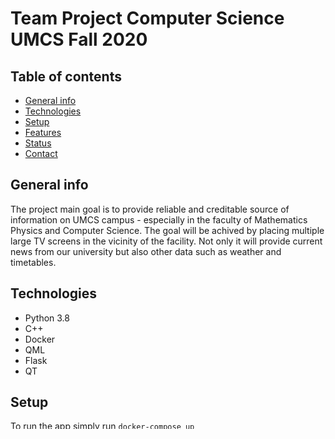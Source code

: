 # Team Project Computer Science UMCS Fall 2020

## Table of contents
* [General info](#general-info)
* [Technologies](#technologies)
* [Setup](#setup)
* [Features](#features)
* [Status](#status)
* [Contact](#contact)

## General info
 The project main goal is to provide reliable and creditable source of information on UMCS campus - especially in the faculty of
 Mathematics Physics and Computer Science. The goal will be achived by placing multiple large TV screens in the vicinity
 of the facility. Not only it will provide current news from our university but also other data such as weather and timetables.

## Technologies
* Python 3.8
* C++
* Docker
* QML
* Flask
* QT

## Setup
  To run the app simply run `docker-compose up`

## Features
Main features of our product includes but are not limited to:
* Weather information
* Tiemtable
* News from website

## Status
Project is: _in progress_


## Contact
* Team leader: Norbert Ozga - [@NorbertOzga](https://github.com/NorbertOzga)
* Adrian Trąbka - [@daddyaddy](https://github.com/daddyaddy)
* Maciej Mirosław - [@nomorecrash](https://github.com/NoMoreCrash)
* Hubert Okoń - [@h-okon](https://github.com/h-okon) 

